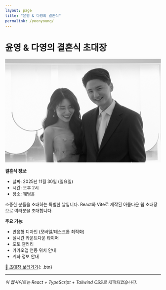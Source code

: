```yaml
---
layout: page
title: "윤영 & 다영의 결혼식"
permalink: /yoonyoung/
---
```


# 윤영 & 다영의 결혼식 초대장

[![윤영 & 다영의 결혼식](/images/yoonyoung_thumbnail.JPG)](/yoonyoung/)

**결혼식 정보:**
- 날짜: 2025년 11월 30일 (일요일)
- 시간: 오후 2시
- 장소: 웨딩홀

소중한 분들을 초대하는 특별한 날입니다. 
React와 Vite로 제작된 아름다운 웹 초대장으로 여러분을 초대합니다.

**주요 기능:**
- 반응형 디자인 (모바일/데스크톱 최적화)
- 실시간 카운트다운 타이머
- 포토 갤러리
- 카카오맵 연동 위치 안내
- 계좌 정보 안내

[🎊 초대장 보러가기](/yoonyoung/){: .btn}

---

*이 웹사이트는 React + TypeScript + Tailwind CSS로 제작되었습니다.*
